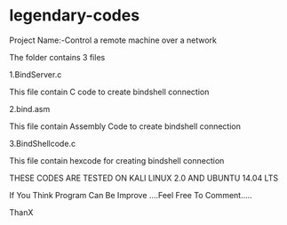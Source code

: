 # legendary-codes
Project Name:-Control a remote machine over a network

The folder contains 3 files

1.BindServer.c

This file contain C code to create bindshell connection

2.bind.asm

This file contain Assembly Code to create bindshell connection

3.BindShellcode.c

This file contain hexcode for creating  bindshell connection


THESE CODES ARE TESTED ON KALI LINUX 2.0 AND UBUNTU 14.04 LTS

If You Think  Program Can Be Improve ....Feel
Free To Comment.....

ThanX
